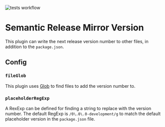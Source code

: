 ![tests workflow](https://github.com/GarthDB/semantic-release-mirror-version/actions/workflows/test.yml/badge.svg)

# Semantic Release Mirror Version

This plugin can write the next release version number to other files, in addition to the `package.json`.

## Config

### `fileGlob`

This plugin uses [Glob](https://github.com/isaacs/node-glob#glob-primer) to find files to add the version number to.

### `placeholderRegExp`

A RexExp can be defined for finding a string to replace with the version number. The default RegExp is `/0\.0\.0-development/g` to match the default placeholder version in the `package.json` file.
